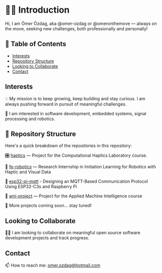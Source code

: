 # 👋🏻 Introduction

Hi, I am Ömer Özdag, aka @omer-ozdag or @omeronthemove — always on the move, seeking new challenges, both professionally and personally!

## 📑 Table of Contents

- [Interests](#interests)
- [Repository Structure](#repository-structure)
- [Looking to Collaborate](#looking-to-collaborate)
- [Contact](#contact)

## Interests

💡 My mission is to keep growing, keep building and stay curious. I am always pushing forward in pursuit of meaningful challenges.

👀 I am interested in software development, embedded systems, signal processing and robotics.

## 📁 Repository Structure

Here's a quick breakdown of the repositories in this repository:

🎛️ [haptics](https://github.com/omer-ozdag/haptics) — Project for the Computational Haptics Laboratory course.

🤖 [fp-robotics](https://github.com/omer-ozdag/fp-robotics) — Research Internship in Imitation Learning for Robotics with Haptic and Visual Data

📡 [esp32-pi-mqtt](https://github.com/omer-ozdag/esp32-pi-mqtt) - Designing an MQTT-Based Communication Protocol Using ESP32-C3s and Raspberry Pi

🧠 [ami-project](https://github.com/omer-ozdag/ami-project) — Project for the Applied Machine Intelligence course

🚧 More projects coming soon… stay tuned!

## Looking to Collaborate

🤝🏻 I am looking to collaborate on meaningful open source software development projects and track progress.

## Contact

📫 How to reach me: omer.ozdag@hotmail.com
